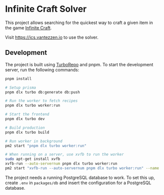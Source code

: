 # Infinite Craft Solver

This project allows searching for the quickest way to craft a given item in the game [Infinite Craft](https://neal.fun/infinite-craft/).

Visit <https://ics.vantezzen.io> to use the solver.

## Development

The project is built using [TurboRepo](https://turbo.build/) and pnpm. To start the development server, run the following commands:

```sh
pnpm install

# Setup prisma
pnpm dlx turbo db:generate db:push

# Run the worker to fetch recipes
pnpm dlx turbo worker:run

# Start the frontend
pnpm dlx turbo dev

# Build production
pnpm dlx turbo build

# Run worker in background
pm2 start "pnpm dlx turbo worker:run"

# When running on a server, use xvfb to run the worker
sudo apt-get install xvfb
xvfb-run --auto-servernum pnpm dlx turbo worker:run
pm2 start "xvfb-run --auto-servernum pnpm dlx turbo worker:run" --name ics-worker
```

The project needs a running PostgreSQL database to work. To set this up, create `.env` in `packages/db` and insert the configuration for a PostgreSQL database.
